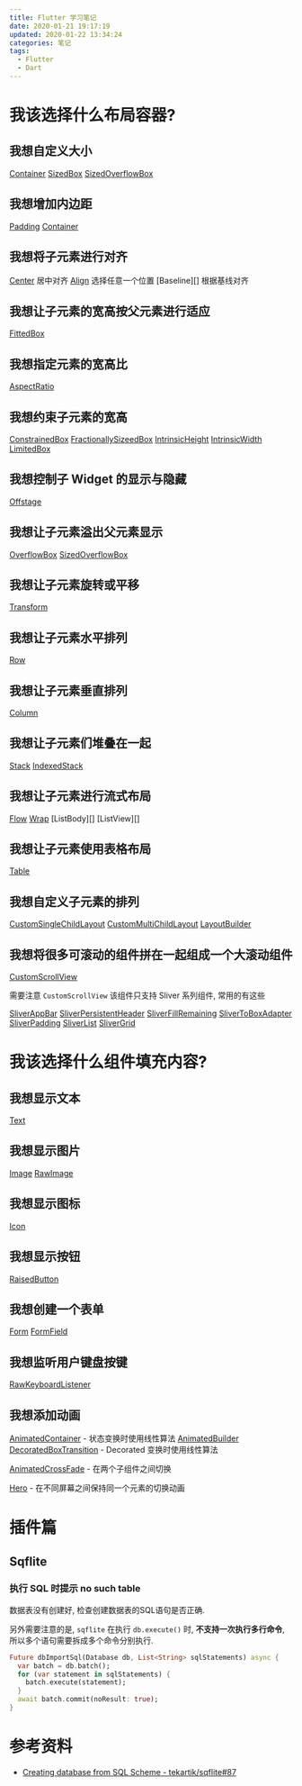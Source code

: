 ```yaml
---
title: Flutter 学习笔记
date: 2020-01-21 19:17:19
updated: 2020-01-22 13:34:24
categories: 笔记
tags:
  - Flutter
  - Dart
---
```


# 我该选择什么布局容器?

## 我想自定义大小

[Container][]
[SizedBox][]
[SizedOverflowBox][]

## 我想增加内边距

[Padding][]
[Container][]

## 我想将子元素进行对齐

[Center][] 居中对齐
[Align][] 选择任意一个位置
[Baseline][] 根据基线对齐

## 我想让子元素的宽高按父元素进行适应

[FittedBox][]

## 我想指定元素的宽高比

[AspectRatio][]

## 我想约束子元素的宽高

[ConstrainedBox][]
[FractionallySizeedBox][]
[IntrinsicHeight][]
[IntrinsicWidth][]
[LimitedBox][]

## 我想控制子 Widget 的显示与隐藏

[Offstage][]

## 我想让子元素溢出父元素显示

[OverflowBox][]
[SizedOverflowBox][]

## 我想让子元素旋转或平移

[Transform][]

## 我想让子元素水平排列

[Row][]

## 我想让子元素垂直排列

[Column][]

## 我想让子元素们堆叠在一起

[Stack][]
[IndexedStack][]

## 我想让子元素进行流式布局

[Flow][]
[Wrap][]
[ListBody][]
[ListView][]

## 我想让子元素使用表格布局

[Table][]

## 我想自定义子元素的排列

[CustomSingleChildLayout][]
[CustomMultiChildLayout][]
[LayoutBuilder][]

## 我想将很多可滚动的组件拼在一起组成一个大滚动组件

[CustomScrollView][]

需要注意 `CustomScrollView` 该组件只支持 Sliver 系列组件, 常用的有这些

[SliverAppBar][]
[SliverPersistentHeader][]
[SliverFillRemaining][]
[SliverToBoxAdapter][]
[SliverPadding][]
[SliverList][]
[SliverGrid][]

# 我该选择什么组件填充内容?

## 我想显示文本

[Text][]

## 我想显示图片

[Image][]
[RawImage][]

## 我想显示图标

[Icon][]

## 我想显示按钮

[RaisedButton][]

## 我想创建一个表单

[Form][]
[FormField][]

## 我想监听用户键盘按键

[RawKeyboardListener][]

## 我想添加动画

[AnimatedContainer][] - 状态变换时使用线性算法
[AnimatedBuilder][]
[DecoratedBoxTransition][] - Decorated 变换时使用线性算法

[AnimatedCrossFade][] - 在两个子组件之间切换

[Hero][] - 在不同屏幕之间保持同一个元素的切换动画

# 插件篇

## Sqflite

### 执行 SQL 时提示 no such table

数据表没有创建好, 检查创建数据表的SQL语句是否正确.

另外需要注意的是, `sqflite` 在执行 `db.execute()` 时, **不支持一次执行多行命令**, 所以多个语句需要拆成多个命令分别执行.

```dart
Future dbImportSql(Database db, List<String> sqlStatements) async {
  var batch = db.batch();
  for (var statement in sqlStatements) {
    batch.execute(statement);
  }
  await batch.commit(noResult: true);
}
```

# 参考资料

- [Creating database from SQL Scheme - tekartik/sqflite#87](https://github.com/tekartik/sqflite/issues/87#issuecomment-451411459)

<!-- prettier-ignore-start -->
[Container]: https://api.flutter.dev/flutter/widgets/Container-class.html
[Padding]: https://api.flutter.dev/flutter/widgets/Padding-class.html
[Center]: https://api.flutter.dev/flutter/widgets/Center-class.html
[Align]: https://api.flutter.dev/flutter/widgets/Align-class.html
[FittedBox]: https://api.flutter.dev/flutter/widgets/FittedBox-class.html
[AspectRatio]: https://api.flutter.dev/flutter/widgets/AspectRatio-class.html
[ConstrainedBox]: https://api.flutter.dev/flutter/widgets/ConstrainedBox-class.html
[FractionallySizeedBox]: https://api.flutter.dev/flutter/widgets/FractionallySizeedBox-class.html
[IntrinsicHeight]: https://api.flutter.dev/flutter/widgets/IntrinsicHeight-class.html
[IntrinsicWidth]: https://api.flutter.dev/flutter/widgets/IntrinsicWidth-class.html
[LimitedBox]: https://api.flutter.dev/flutter/widgets/LimitedBox-class.html
[Offstage]: https://api.flutter.dev/flutter/widgets/Offstage-class.html
[OverflowBox]: https://api.flutter.dev/flutter/widgets/OverflowBox-class.html
[SizedBox]: https://api.flutter.dev/flutter/widgets/SizedBox-class.html
[SizedOverflowBox]: https://api.flutter.dev/flutter/widgets/SizedOverflowBox-class.html
[Transform]: https://api.flutter.dev/flutter/widgets/Transform-class.html
[Row]: https://api.flutter.dev/flutter/widgets/Row-class.html
[Column]: https://api.flutter.dev/flutter/widgets/Column-class.html
[Stack]: https://api.flutter.dev/flutter/widgets/Stack-class.html
[IndexedStack]: https://api.flutter.dev/flutter/widgets/IndexedStack-class.html
[Flow]: https://api.flutter.dev/flutter/widgets/Flow-class.html
[Table]: https://api.flutter.dev/flutter/widgets/Table-class.html
[Wrap]: https://api.flutter.dev/flutter/widgets/Wrap-class.html
[CustomSingleChildLayout]: https://api.flutter.dev/flutter/widgets/CustomSingleChildLayout-class.html
[CustomMultiChildLayout]: https://api.flutter.dev/flutter/widgets/CustomMultiChildLayout-class.html
[LayoutBuilder]: https://api.flutter.dev/flutter/widgets/LayoutBuilder-class.html
[Image]: https://api.flutter.dev/flutter/widgets/Image-class.html
[RawImage]: https://api.flutter.dev/flutter/widgets/RawImage-class.html
[Text]: https://api.flutter.dev/flutter/widgets/Text-class.html
[Icon]: https://api.flutter.dev/flutter/widgets/Icon-class.html
[RaisedButton]: https://api.flutter.dev/flutter/widgets/RaisedButton-class.html
[Form]: https://api.flutter.dev/flutter/widgets/Form-class.html
[FormField]: https://api.flutter.dev/flutter/widgets/FormField-class.html
[RawKeyboardListener]: https://api.flutter.dev/flutter/widgets/RawKeyboardListener-class.html
[AnimatedContainer]: https://api.flutter.dev/flutter/widgets/AnimatedContainer-class.html
[AnimatedBuilder]: https://api.flutter.dev/flutter/widgets/AnimatedBuilder-class.html
[AnimatedCrossFade]: https://api.flutter.dev/flutter/widgets/AnimatedCrossFade-class.html
[Hero]: https://api.flutter.dev/flutter/widgets/Hero-class.html
[DecoratedBoxTransition]: https://api.flutter.dev/flutter/widgets/DecoratedBoxTransition-class.html
[CustomScrollView]: https://api.flutter.dev/flutter/widgets/CustomScrollView-class.html
[SliverAppBar]: https://api.flutter.dev/flutter/widgets/SliverAppBar-class.html
[SliverPersistentHeader]: https://api.flutter.dev/flutter/widgets/SliverPersistentHeader-class.html
[SliverFillRemaining]: https://api.flutter.dev/flutter/widgets/SliverFillRemaining-class.html
[SliverToBoxAdapter]: https://api.flutter.dev/flutter/widgets/SliverToBoxAdapter-class.html
[SliverPadding]: https://api.flutter.dev/flutter/widgets/SliverPadding-class.html
[SliverList]: https://api.flutter.dev/flutter/widgets/SliverList-class.html
[SliverGrid]: https://api.flutter.dev/flutter/widgets/SliverGrid-class.html
<!-- prettier-ignore-end -->

